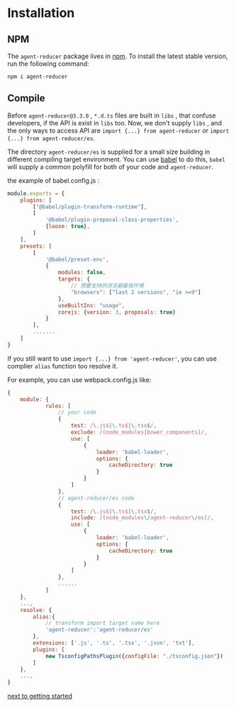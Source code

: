 
# Installation

## NPM

The `agent-reducer` package lives in [npm](https://www.npmjs.com/get-npm). To install the latest stable version, run the following command:
```
npm i agent-reducer
```

## Compile

Before `agent-reducer@3.3.0` , `*.d.ts` files are built in `libs` , that confuse developers, if the API is exist in `libs` too. Now, we don't supply `libs` , and the only ways to access API are `import {...} from agent-reducer` or `import {...} from agent-reducer/es`.

The directory `agent-reducer/es` is supplied for a small size building in different compiling target environment. You can use [babel](https://babeljs.io/docs/en/configuration) to do this, `babel` will supply a common polyfill for both of your code and `agent-reducer`.

the example of babel.config.js :

```javascript
module.exports = {
    plugins: [
        ["@babel/plugin-transform-runtime"],
        [
            '@babel/plugin-proposal-class-properties',
            {loose: true},
        ]
    ],
    presets: [
        [
            '@babel/preset-env',
            {
                modules: false,
                targets: {
                    // 想要支持的浏览器最低环境
                    "browsers": ["last 2 versions", "ie >=9"]
                },
                useBuiltIns: "usage",
                corejs: {version: 3, proposals: true}
            }
        ],
        .......
    ]
}
```

If you still want to use `import {...} from 'agent-reducer'`, you can use complier `alias` function too resolve it.

For example, you can use webpack.config.js like:

```javascript
{
    module: {
            rules: [
                // your code
                {
                    test: /\.js$|\.ts$|\.tsx$/,
                    exclude: /(node_modules|bower_components)/,
                    use: [
                        {
                            loader: 'babel-loader',
                            options: {
                                cacheDirectory: true
                            }
                        }
                    ]
                },
                // agent-reducer/es code
                {
                    test: /\.js$|\.ts$|\.tsx$/,
                    include: /(node_modules\/agent-reducer\/es)/,
                    use: [
                        {
                            loader: 'babel-loader',
                            options: {
                                cacheDirectory: true
                            }
                        }
                    ]
                },
                ......
            ]
    },
    ...,
    resolve: {
        alias:{
            // transform import target name here
            'agent-reducer':'agent-reducer/es'
        },
        extensions: ['.js', '.ts', '.tsx', '.json', 'txt'],
        plugins: [
            new TsconfigPathsPlugin({configFile: "./tsconfig.json"})
        ]
    },
    ...,
}
```

[next to getting started](https://github.com/filefoxper/agent-reducer/blob/master/documents/en/introduction/getting_started.md)